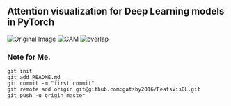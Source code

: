 ## Attention visualization for Deep Learning models in **PyTorch**



![Original Image](https://github.com/gatsby2016/FeatsVisDL/blob/master/data/ball.jpg)
![CAM](https://github.com/gatsby2016/FeatsVisDL/blob/master/results/ball_852_CAM.png)
![overlap](https://github.com/gatsby2016/FeatsVisDL/blob/master/results/ball_852_overlap.png)
















### Note for Me.
```
git init
git add README.md
git commit -m "first commit"
git remote add origin git@github.com:gatsby2016/FeatsVisDL.git
git push -u origin master
```
